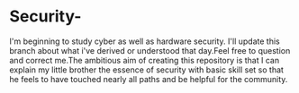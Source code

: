 # Security-
I'm beginning to study cyber as well as hardware security. I'll update this branch about what i've derived or understood that day.Feel free to question and correct me.The ambitious aim of creating this repository is that I can explain my little brother the essence of security with basic skill set so that he feels to have touched nearly all paths and be helpful for the community.
